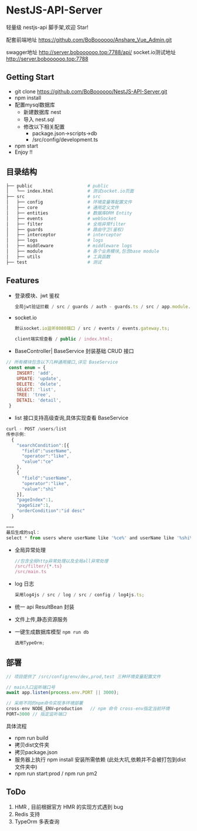 # NestJS-API-Server

轻量级 nestjs-api 脚手架,欢迎 Star!

配套前端地址 https://github.com/BoBoooooo/Anshare_Vue_Admin.git

swagger地址 http://server.boboooooo.top:7788/api/
socket.io测试地址 http://server.boboooooo.top:7788

## Getting Start

* git clone https://github.com/BoBoooooo/NestJS-API-Server.git
* npm install
* 配置mysql数据库
  * 新建数据库 nest 
  * 导入 nest.sql
  * 修改以下相关配置
    * package.json->scripts->db
    * /src/config/development.ts
* npm start
* Enjoy !!

## 目录结构

```bash
├── public                     # public
│   └── index.html             # 测试socket.io页面
├── src                        # src
│   ├── config                 # 环境变量等配置文件
│   ├── core                   # 通用定义文件
│   ├── entities               # 数据库ORM Entity
│   ├── events                 # webSocket
│   ├── filter                 # 全局异常filter
│   ├── guards                 # 路由守卫(鉴权)
│   ├── interceptor            # interceptor
│   ├── logs                   # logs
│   ├── middleware             # middleware logs
│   ├── module                 # 各个业务模块,包含base module
│   ├── utils                  # 工具函数
├── test                       # 测试
````

## Features

- 登录模块、jwt 鉴权

  ```javascript
  全局jwt验证拦截 / src / guards / auth - guards.ts / src / app.module.ts;
  ```

- socket.io

  ```javascript
  默认socket.io监听8080端口 / src / events / events.gateway.ts;

  client端实现查看 / public / index.html;
  ```

- BaseController| BaseService 封装基础 CRUD 接口

``` javascript
// 所有模块包含以下几种通用接口,详见 BaseService
 const enum = {
    INSERT: 'add',  
    UPDATE: 'update',
    DELETE: 'delete',
    SELECT: 'list',
    TREE: 'tree',
    DETAIL: 'detail',
 } 
```

- list 接口支持高级查询,具体实现查看 BaseService

```javascript
curl - POST /users/list
传参示例:
  {
    "searchCondition":[{
      "field":"userName",
      "operator":"like",
      "value":"ce"
    },
    {
      "field":"userName",
      "operator":"like",
      "value":"shi"
    }],
    "pageIndex":1,
    "pageSize":1,
    "orderCondition":"id desc"
  }

===
最后生成的sql：
select * from users where userName like '%ce%' and userName like '%shi%' order by id desc limit 1,1

```

- 全局异常处理
  ```javascript
  //包含全局http异常处理以及全局all异常处理
  /src/filter/{*.ts}
  /src/main.ts
  ```
- log 日志
  ```javascript
  采用log4js / src / log / src / config / log4js.ts;
  ```
- 统一 api ResultBean 封装

- 文件上传,静态资源服务

- 一键生成数据库模型 `npm run db`
  ```javascript
  选用TypeOrm;
  ```

## 部署

``` javascript
// 项目提供了 /src/config/env/dev,prod,test 三种环境变量配置文件

// main入口监听端口号
await app.listen(process.env.PORT || 3000);

// 采用不同的npm命令实现多环境部署
cross-env NODE_ENV=production   // npm 命令 cross-env指定当前环境
PORT=3000 // 指定监听端口
```

具体流程
* npm run build
* 拷贝dist文件夹
* 拷贝package.json
* 服务器上执行 npm install 安装所需依赖 (此处大坑,依赖并不会被打包到dist文件夹中)
* npm run start:prod  /  npm run pm2

## ToDo

1. HMR , 目前根据官方 HMR 的实现方式遇到 bug
2. Redis 支持
3. TypeOrm 多表查询
